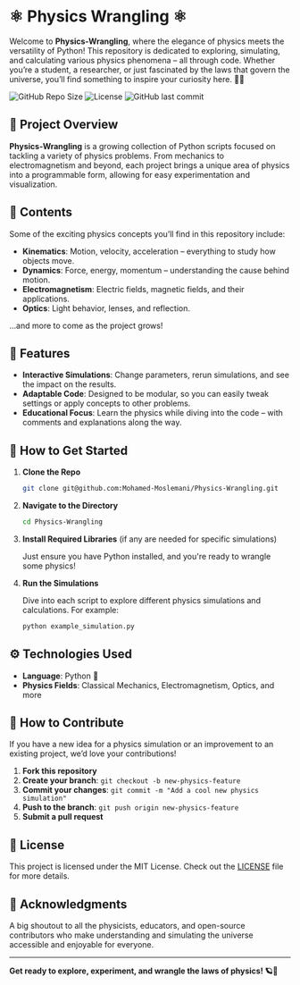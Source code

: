 
# ⚛️ Physics Wrangling ⚛️

Welcome to **Physics-Wrangling**, where the elegance of physics meets the versatility of Python! This repository is dedicated to exploring, simulating, and calculating various physics phenomena – all through code. Whether you’re a student, a researcher, or just fascinated by the laws that govern the universe, you’ll find something to inspire your curiosity here. 🌌✨

![GitHub Repo Size](https://img.shields.io/github/repo-size/mohamed-moslemani/Physics-Wrangling)
![License](https://img.shields.io/github/license/mohamed-moslemani/Physics-Wrangling)
![GitHub last commit](https://img.shields.io/github/last-commit/mohamed-moslemani/Physics-Wrangling)

## 🌠 Project Overview

**Physics-Wrangling** is a growing collection of Python scripts focused on tackling a variety of physics problems. From mechanics to electromagnetism and beyond, each project brings a unique area of physics into a programmable form, allowing for easy experimentation and visualization.

## 🔬 Contents

Some of the exciting physics concepts you’ll find in this repository include:

- **Kinematics**: Motion, velocity, acceleration – everything to study how objects move.
- **Dynamics**: Force, energy, momentum – understanding the cause behind motion.
- **Electromagnetism**: Electric fields, magnetic fields, and their applications.
- **Optics**: Light behavior, lenses, and reflection.

...and more to come as the project grows!

## 🎢 Features

- **Interactive Simulations**: Change parameters, rerun simulations, and see the impact on the results.
- **Adaptable Code**: Designed to be modular, so you can easily tweak settings or apply concepts to other problems.
- **Educational Focus**: Learn the physics while diving into the code – with comments and explanations along the way.

## 📐 How to Get Started

1. **Clone the Repo**

   ```bash
   git clone git@github.com:Mohamed-Moslemani/Physics-Wrangling.git
   ```

2. **Navigate to the Directory**

   ```bash
   cd Physics-Wrangling
   ```

3. **Install Required Libraries** (if any are needed for specific simulations)

   Just ensure you have Python installed, and you're ready to wrangle some physics!

4. **Run the Simulations**

   Dive into each script to explore different physics simulations and calculations. For example:

   ```bash
   python example_simulation.py
   ```

## ⚙️ Technologies Used

- **Language**: Python 🐍
- **Physics Fields**: Classical Mechanics, Electromagnetism, Optics, and more

## 🤔 How to Contribute

If you have a new idea for a physics simulation or an improvement to an existing project, we’d love your contributions!

1. **Fork this repository**
2. **Create your branch**: `git checkout -b new-physics-feature`
3. **Commit your changes**: `git commit -m "Add a cool new physics simulation"`
4. **Push to the branch**: `git push origin new-physics-feature`
5. **Submit a pull request**

## 📝 License

This project is licensed under the MIT License. Check out the [LICENSE](LICENSE) file for more details.

## 🌌 Acknowledgments

A big shoutout to all the physicists, educators, and open-source contributors who make understanding and simulating the universe accessible and enjoyable for everyone.

---

**Get ready to explore, experiment, and wrangle the laws of physics! 🪐🚀**

